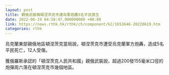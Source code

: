 ```yaml
---
layout: post
title: 親俄武裝稱頓涅茨克市遭烏軍炮轟5名平民喪生
date: 2022-06-19 04:58:47.000000000 +08:00
link: https://news.rthk.hk/rthk/ch/component/k2/1653646-20220619.htm
categories: rthk
---
```


烏克蘭東部親俄地區頓涅茨克當局說，頓涅茨克市遭受烏克蘭軍方炮轟，造成5名平民死亡，12人受傷。

獲俄羅斯承認的「頓涅茨克人民共和國」親俄武裝說，超過200發155毫米口徑的炮彈周六落在頓涅茨克市幾個地區。
